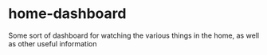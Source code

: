 # home-dashboard
Some sort of dashboard for watching the various things in the home, as well as other useful information
